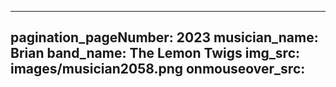 ------
pagination_pageNumber: 2023
musician_name: Brian
band_name: The Lemon Twigs
img_src: images/musician2058.png
onmouseover_src: 
------